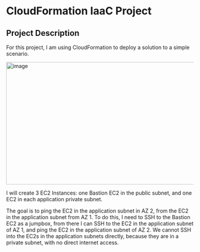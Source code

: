 <h1>CloudFormation IaaC Project</h1>



<h2>Project Description</h2>

For this project, I am using CloudFormation to deploy a solution to a simple scenario.

<img width="846" height="328" alt="image" src="https://github.com/user-attachments/assets/f9f133a1-a112-4424-8f95-9cd2e3b56cde" />

I will create 3 EC2 Instances: one Bastion EC2 in the public subnet, and one EC2 in each application private subnet. 

The goal is to ping the EC2 in the application subnet in AZ 2, from the EC2 in the application subnet from AZ 1. To do this, I need to SSH to the Bastion EC2 as a jumpbox, from there I can SSH to the EC2 in the application subnet of AZ 1, and ping the EC2 in the application subnet of AZ 2.
We cannot SSH into the EC2s in the application subnets directly, because they are in a private subnet, with no direct internet access.




